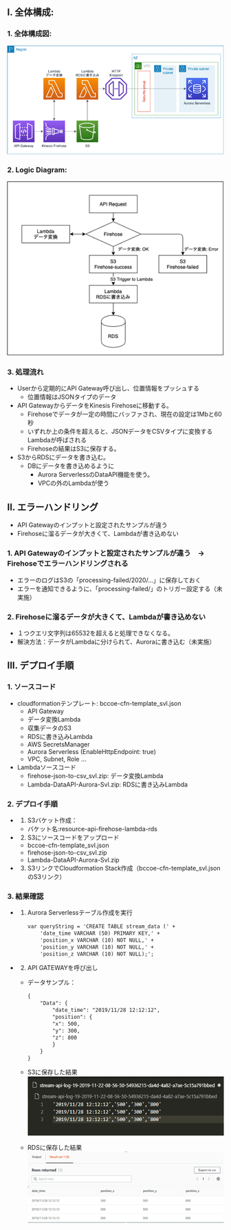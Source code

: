 ## I. 全体構成:
### 1. 全体構成図:
![](apigateway-firehose-aurora-serverless.png)

### 2. Logic Diagram:
![](Logic-Diagram.png)

### 3. 処理流れ	
- Userから定期的にAPI Gateway呼び出し、位置情報をプッシュする
    - 位置情報はJSONタイプのデータ
- API GatewayからデータをKinesis Firehoseに移動する。
    - Firehoseでデータが一定の時間にバッファされ、現在の設定は1Mbと60秒
	- いずれか上の条件を超えると、JSONデータをCSVタイプに変換するLambdaが呼ばされる
	- Firehoseの結果はS3に保存する。
- S3からRDSにデータを書き込む。
	- DBにデータを書き込めるように
		- Aurora ServerlessのDataAPI機能を使う。
		- VPCの外のLambdaが使う

## II. エラーハンドリング
- API Gatewayのインプットと設定されたサンプルが違う
- Firehoseに溜るデータが大きくて、Lambdaが書き込めない

### 1. API Gatewayのインプットと設定されたサンプルが違う　→　Firehoseでエラーハンドリングされる
- エラーのログはS3の「processing-failed/2020/…」に保存しておく
- エラーを通知できるように、「processing-failed/」のトリガー設定する（未実施）

### 2. Firehoseに溜るデータが大きくて、Lambdaが書き込めない	
- １つクエリ文字列は65532を超えると処理できなくなる。
- 解決方法：データがLambdaに分けられて、Auroraに書き込む（未実施）

## III. デプロイ手順
### 1. ソースコード
- cloudformationテンプレート: bccoe-cfn-template_svl.json
	- API Gateway
	- データ変換Lambda
	- 収集データのS3
	- RDSに書き込みLambda
	- AWS SecretsManager
	- Aurora Serverless (EnableHttpEndpoint: true)
	- VPC, Subnet, Role ...
- Lambdaソースコード
	- firehose-json-to-csv_svl.zip: データ変換Lambda
	- Lambda-DataAPI-Aurora-Svl.zip: RDSに書き込みLambda

### 2. デプロイ手順
- 1. S3バケット作成：
	- バケット名:resource-api-firehose-lambda-rds
- 2. S3にソースコードをアップロード
	- bccoe-cfn-template_svl.json
	- firehose-json-to-csv_svl.zip
	- Lambda-DataAPI-Aurora-Svl.zip
- 3. S3リンクでCloudformation Stack作成（bccoe-cfn-template_svl.jsonのS3リンク）

### 3. 結果確認
- 1. Aurora Serverlessテーブル作成を実行
		```
		var queryString = 'CREATE TABLE stream_data (' +
			'date_time VARCHAR (50) PRIMARY KEY,' +
			'position_x VARCHAR (10) NOT NULL,' +
			'position_y VARCHAR (10) NOT NULL,' +
			'position_z VARCHAR (10) NOT NULL);';
		```

- 2. API GATEWAYを呼び出し
	- データサンプル：
		```
		{
			"Data": {
				"date_time": "2019/11/28 12:12:12",
				"position": {
				"x": 500,
				"y": 300,
				"z": 800
				}
			}
		}
		```
	- S3に保存した結果
	![](result-s3.png)
	
	- RDSに保存した結果
	![](result-rds.png)